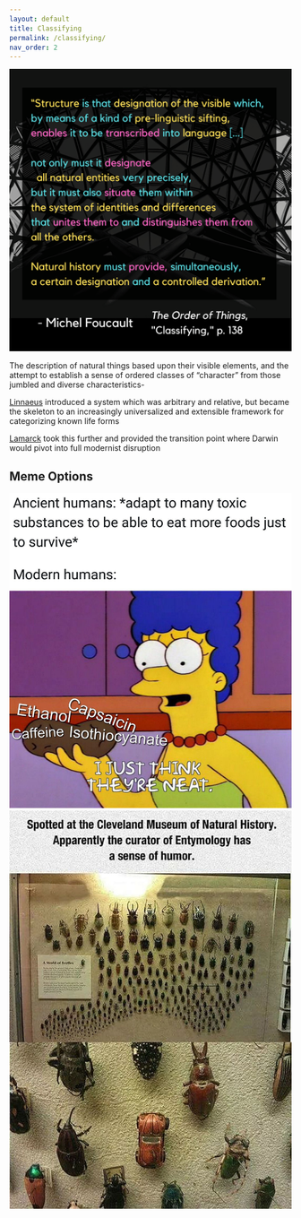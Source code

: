 ```yaml
---
layout: default
title: Classifying
permalink: /classifying/
nav_order: 2
---
```


![Classifying](../graphics/toot_classifying_graphic.png)

The description of natural things based upon their visible elements, and the attempt to establish a sense of ordered classes of “character” from those jumbled and diverse characteristics- 

[Linnaeus](https://en.wikipedia.org/wiki/Systema_Naturae) introduced a system which was arbitrary and relative, but became the skeleton to an increasingly universalized and extensible framework for categorizing known life forms 

[Lamarck](http://knarf.english.upenn.edu/People/lamarck.html#:~:text=Lamarck%2C%20studying%20Linnaeus's%20system,largely%20the%20work%20of%20Lamarck) took this further and provided the transition point where Darwin would pivot into full modernist disruption

## Meme Options

![option 1](../memes/naturalhistorymeme.jpg)
![option 2](../memes/naturalhistorytaxonomymeme.jpg)
